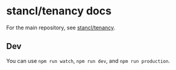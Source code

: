 # stancl/tenancy docs

For the main repository, see [stancl/tenancy](https://github.com/stancl/tenancy).

## Dev

You can use `npm run watch`, `npm run dev`, and `npm run production`.
